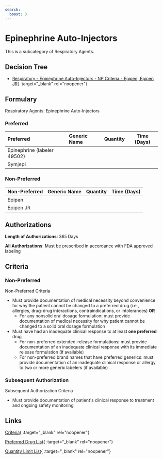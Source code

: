 ```yaml
---
search:
  boost: 3
---
```


# Epinephrine Auto-Injectors

This is a subcategory of Respiratory Agents.

## Decision Tree

- [Respiratory - Epinephrine Auto-Injectors - NP Criteria - Epipen, Epipen JR](https://forms.office.com/Pages/ResponsePage.aspx?id=nPhjxpvvj0G9PUHkbAzgaN9UYz8EqmlIs3_TYn4TbXBUMDk1RDdXRUFaUUxRMjhUM1lPSllQSjNVVyQlQCN0PWcu){ :target="_blank" rel="noopener"}

## Formulary

Respiratory Agents: Epinephrine Auto-Injectors

### Preferred

| Preferred                   | Generic Name | Quantity | Time (Days) |
| :-------------------------- | :----------- | :------: | :---------: |
| Epinephrine (labeler 49502) |              |          |             |
| Symjepi                     |              |          |             |

### Non-Preferred

| Non-Preferred | Generic Name | Quantity | Time (Days) |
| :------------ | :----------- | :------: | :---------: |
| Epipen        |              |          |             |
| Epipen JR     |              |          |             |

## Authorizations

**Length of Authorizations**: 365 Days

**All Authorizations**: Must be prescribed in accordance with FDA approved labeling

## Criteria

### Non-Preferred

Non-Preferred Criteria

- Must provide documentation of medical necessity beyond convenience for why the patient cannot be changed to a preferred drug (i.e., allergies, drug-drug interactions, contraindications, or intolerances) **OR**
    - For any nonsolid oral dosage formulation: must provide documentation of medical necessity for why patient cannot be changed to a solid oral dosage formulation
- Must have had an inadequate clinical response to at least **one preferred** drug
    - For non-preferred extended-release formulations: must provide documentation of an inadequate clinical response with its immediate release formulation (if available)
    - For non-preferred brand names that have preferred generics: must provide documentation of an inadequate clinical response or allergy to two or more generic labelers (if available)

### Subsequent Authorization

Subsequent Authorization Criteria

- Must provide documentation of patient's clinical response to treatment and ongoing safety monitoring

## Links

[Criteria](https://pharmacy.medicaid.ohio.gov/sites/default/files/20230401_UPDL_Criteria%20_APPROVED.pdf#page=94){ :target="_blank" rel="noopener"}

[Preferred Drug List](https://pharmacy.medicaid.ohio.gov/sites/default/files/20230401_UPDL_v7_Approved.pdf#page=30){ :target="_blank" rel="noopener"}

[Quantity Limit List](https://pharmacy.medicaid.ohio.gov/sites/default/files/20230101_Ohio_Medicaid_Quantity_Document_APPROVED.pdf){ :target="_blank" rel="noopener"}
